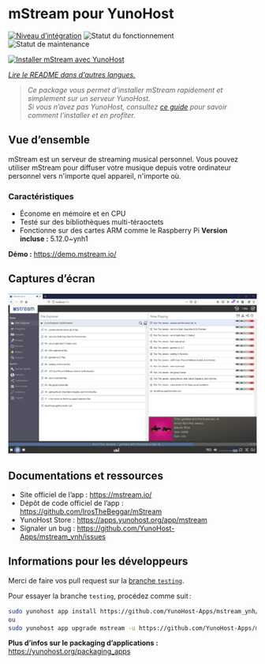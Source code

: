 <!--
N.B.: This README was automatically generated by https://github.com/YunoHost/apps/tree/master/tools/readme_generator
It shall NOT be edited by hand.
-->

# mStream pour YunoHost

[![Niveau d’intégration](https://dash.yunohost.org/integration/mstream.svg)](https://dash.yunohost.org/appci/app/mstream) ![Statut du fonctionnement](https://ci-apps.yunohost.org/ci/badges/mstream.status.svg) ![Statut de maintenance](https://ci-apps.yunohost.org/ci/badges/mstream.maintain.svg)

[![Installer mStream avec YunoHost](https://install-app.yunohost.org/install-with-yunohost.svg)](https://install-app.yunohost.org/?app=mstream)

*[Lire le README dans d'autres langues.](./ALL_README.md)*

> *Ce package vous permet d’installer mStream rapidement et simplement sur un serveur YunoHost.*  
> *Si vous n’avez pas YunoHost, consultez [ce guide](https://yunohost.org/install) pour savoir comment l’installer et en profiter.*

## Vue d’ensemble

mStream est un serveur de streaming musical personnel. Vous pouvez utiliser mStream pour diffuser votre musique depuis votre ordinateur personnel vers n'importe quel appareil, n'importe où.

### Caractéristiques

- Économe en mémoire et en CPU
- Testé sur des bibliothèques multi-téraoctets
- Fonctionne sur des cartes ARM comme le Raspberry Pi
**Version incluse :** 5.12.0~ynh1

**Démo :** <https://demo.mstream.io/>

## Captures d’écran

![Capture d’écran de mStream](./doc/screenshots/mstreamv5.png)

## Documentations et ressources

- Site officiel de l’app : <https://mstream.io/>
- Dépôt de code officiel de l’app : <https://github.com/IrosTheBeggar/mStream>
- YunoHost Store : <https://apps.yunohost.org/app/mstream>
- Signaler un bug : <https://github.com/YunoHost-Apps/mstream_ynh/issues>

## Informations pour les développeurs

Merci de faire vos pull request sur la [branche `testing`](https://github.com/YunoHost-Apps/mstream_ynh/tree/testing).

Pour essayer la branche `testing`, procédez comme suit :

```bash
sudo yunohost app install https://github.com/YunoHost-Apps/mstream_ynh/tree/testing --debug
ou
sudo yunohost app upgrade mstream -u https://github.com/YunoHost-Apps/mstream_ynh/tree/testing --debug
```

**Plus d’infos sur le packaging d’applications :** <https://yunohost.org/packaging_apps>
